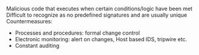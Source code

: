 Malicious code that executes when certain conditions/logic have been met
Difficult to recognize as no predefined signatures and are usually unique
Countermeasures:
- Processes and procedures: formal change control
- Electronic monitoring: alert on changes, Host based IDS, tripwire etc.
- Constant auditing